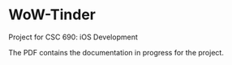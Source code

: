 # WoW-Tinder
Project for CSC 690: iOS Development

The PDF contains the documentation in progress for the project. 

